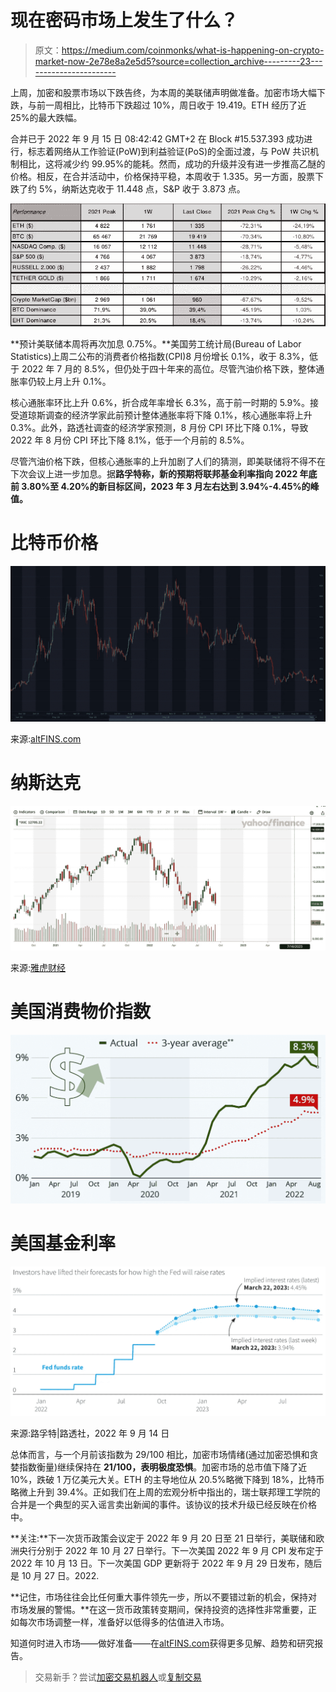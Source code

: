# 现在密码市场上发生了什么？

> 原文：<https://medium.com/coinmonks/what-is-happening-on-crypto-market-now-2e78e8a2e5d5?source=collection_archive---------23----------------------->

上周，加密和股票市场以下跌告终，为本周的美联储声明做准备。加密市场大幅下跌，与前一周相比，比特币下跌超过 10%，周日收于 19.419。ETH 经历了近 25%的最大跌幅。

合并已于 2022 年 9 月 15 日 08:42:42 GMT+2 在 Block #15.537.393 成功进行，标志着网络从工作验证(PoW)到利益验证(PoS)的全面过渡，与 PoW 共识机制相比，这将减少约 99.95%的能耗。然而，成功的升级并没有进一步推高乙醚的价格。相反，在合并活动中，价格保持平稳，本周收于 1.335。另一方面，股票下跌了约 5%，纳斯达克收于 11.448 点，S&P 收于 3.873 点。

![](img/7675f917401fa9f6504d96e858a33ac1.png)

**预计美联储本周将再次加息 0.75%。**美国劳工统计局(Bureau of Labor Statistics)上周二公布的消费者价格指数(CPI)8 月份增长 0.1%，收于 8.3%，低于 2022 年 7 月的 8.5%，但仍处于四十年来的高位。尽管汽油价格下跌，整体通胀率仍较上月上升 0.1%。

核心通胀率环比上升 0.6%，折合成年率增长 6.3%，高于前一时期的 5.9%。接受道琼斯调查的经济学家此前预计整体通胀率将下降 0.1%，核心通胀率将上升 0.3%。此外，路透社调查的经济学家预测，8 月份 CPI 环比下降 0.1%，导致 2022 年 8 月份 CPI 环比下降 8.1%，低于一个月前的 8.5%。

尽管汽油价格下跌，但核心通胀率的上升加剧了人们的猜测，即美联储将不得不在下次会议上进一步加息。据**路孚特称，新的预期将联邦基金利率指向 2022 年底前 3.80%至 4.20%的新目标区间，2023 年 3 月左右达到 3.94%-4.45%的峰值。**

# 比特币价格

![](img/bf13bd80bedfeab964f35cba58f908f0.png)

来源:[altFINS.com](https://platform.altfins.com/screener)

# 纳斯达克

![](img/02ce3865d0d1e8c1f1e53766fa5551ee.png)

来源:[雅虎财经](https://finance.yahoo.com/)

# 美国消费物价指数

![](img/8e50dd251ffb2396b98b9e7bb02274bd.png)

# 美国基金利率

![](img/6e88a0e17a46918a83306a9bfaa68ffa.png)

来源:路孚特|路透社，2022 年 9 月 14 日

总体而言，与一个月前该指数为 29/100 相比，加密市场情绪(通过加密恐惧和贪婪指数衡量)继续保持在 **21/100，表明极度恐惧**。加密市场的总市值下降了近 10%，跌破 1 万亿美元大关。ETH 的主导地位从 20.5%略微下降到 18%，比特币略微上升到 39.4%。正如我们在上周的宏观分析中指出的，瑞士联邦理工学院的合并是一个典型的买入谣言卖出新闻的事件。该协议的技术升级已经反映在价格中。

**关注:**下一次货币政策会议定于 2022 年 9 月 20 日至 21 日举行，美联储和欧洲央行分别于 2022 年 10 月 27 日举行。下一次美国 2022 年 9 月 CPI 发布定于 2022 年 10 月 13 日。下一次美国 GDP 更新将于 2022 年 9 月 29 日发布，随后是 10 月 27 日。2022.

**记住，市场往往会比任何重大事件领先一步，所以不要错过新的机会，保持对市场发展的警惕。**在这一货币政策转变期间，保持投资的选择性非常重要，正如每次市场调整一样，准备好以低得多的估值进入市场。

知道何时进入市场——做好准备——在[altFINS.com](https://altfins.com/)获得更多见解、趋势和研究报告。

> 交易新手？尝试[加密交易机器人](/coinmonks/crypto-trading-bot-c2ffce8acb2a)或[复制交易](/coinmonks/top-10-crypto-copy-trading-platforms-for-beginners-d0c37c7d698c)